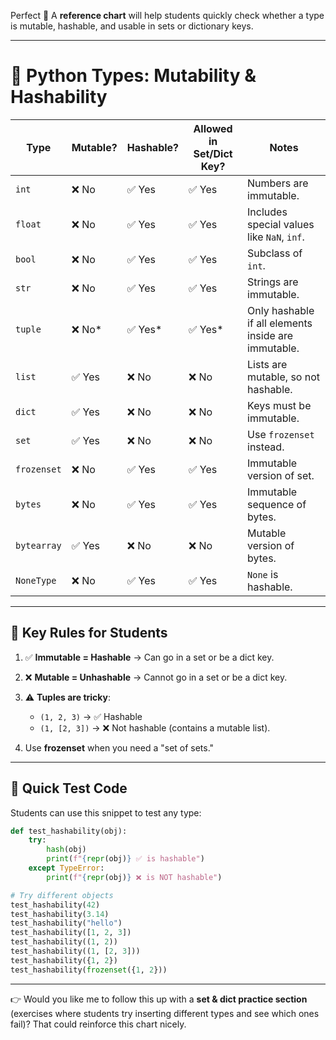 Perfect 🙌 A **reference chart** will help students quickly check whether a type is mutable, hashable, and usable in sets or dictionary keys.

---

# 📘 Python Types: Mutability & Hashability

| Type        | Mutable? | Hashable? | Allowed in Set/Dict Key? | Notes                                               |
| ----------- | -------- | --------- | ------------------------ | --------------------------------------------------- |
| `int`       | ❌ No     | ✅ Yes     | ✅ Yes                    | Numbers are immutable.                              |
| `float`     | ❌ No     | ✅ Yes     | ✅ Yes                    | Includes special values like `NaN`, `inf`.          |
| `bool`      | ❌ No     | ✅ Yes     | ✅ Yes                    | Subclass of `int`.                                  |
| `str`       | ❌ No     | ✅ Yes     | ✅ Yes                    | Strings are immutable.                              |
| `tuple`     | ❌ No\*   | ✅ Yes\*   | ✅ Yes\*                  | Only hashable if all elements inside are immutable. |
| `list`      | ✅ Yes    | ❌ No      | ❌ No                     | Lists are mutable, so not hashable.                 |
| `dict`      | ✅ Yes    | ❌ No      | ❌ No                     | Keys must be immutable.                             |
| `set`       | ✅ Yes    | ❌ No      | ❌ No                     | Use `frozenset` instead.                            |
| `frozenset` | ❌ No     | ✅ Yes     | ✅ Yes                    | Immutable version of set.                           |
| `bytes`     | ❌ No     | ✅ Yes     | ✅ Yes                    | Immutable sequence of bytes.                        |
| `bytearray` | ✅ Yes    | ❌ No      | ❌ No                     | Mutable version of bytes.                           |
| `NoneType`  | ❌ No     | ✅ Yes     | ✅ Yes                    | `None` is hashable.                                 |

---

## 🔹 Key Rules for Students

1. ✅ **Immutable = Hashable** → Can go in a set or be a dict key.
2. ❌ **Mutable = Unhashable** → Cannot go in a set or be a dict key.
3. ⚠️ **Tuples are tricky**:

   * `(1, 2, 3)` → ✅ Hashable
   * `(1, [2, 3])` → ❌ Not hashable (contains a mutable list).
4. Use **frozenset** when you need a "set of sets."

---

## 📝 Quick Test Code

Students can use this snippet to test any type:

```python
def test_hashability(obj):
    try:
        hash(obj)
        print(f"{repr(obj)} ✅ is hashable")
    except TypeError:
        print(f"{repr(obj)} ❌ is NOT hashable")

# Try different objects
test_hashability(42)
test_hashability(3.14)
test_hashability("hello")
test_hashability([1, 2, 3])
test_hashability((1, 2))
test_hashability((1, [2, 3]))
test_hashability({1, 2})
test_hashability(frozenset({1, 2}))
```

---

👉 Would you like me to follow this up with a **set & dict practice section** (exercises where students try inserting different types and see which ones fail)? That could reinforce this chart nicely.

